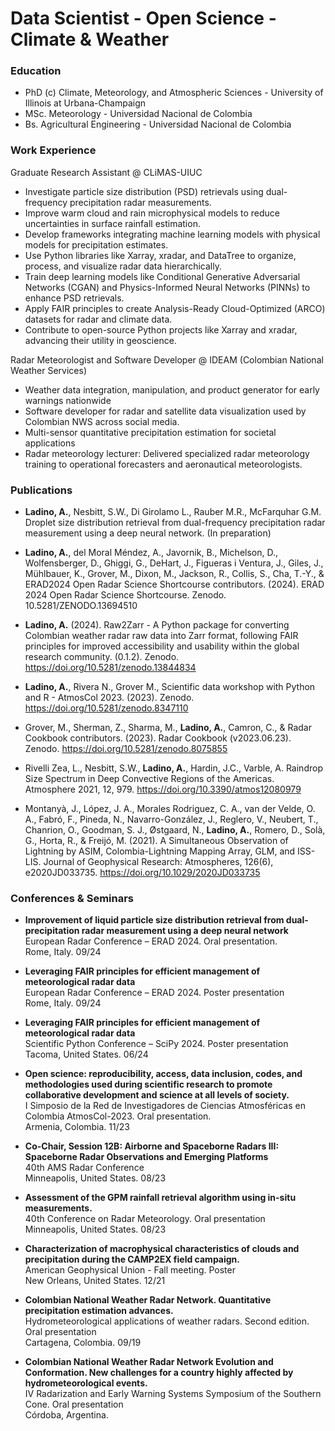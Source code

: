 # Data Scientist - Open Science - Climate & Weather

### Education

- PhD (c) Climate, Meteorology, and Atmospheric Sciences  - 
University of Illinois at Urbana-Champaign
- MSc. Meteorology - Universidad Nacional de Colombia
- Bs. Agricultural Engineering - Universidad Nacional de Colombia


### Work Experience

Graduate Research Assistant @ CLiMAS-UIUC
  - Investigate particle size distribution (PSD) retrievals using dual-frequency precipitation radar measurements.
  - Improve warm cloud and rain microphysical models to reduce uncertainties in surface rainfall estimation.
  - Develop frameworks integrating machine learning models with physical models for precipitation estimates.
  - Use Python libraries like Xarray, xradar, and DataTree to organize, process, and visualize radar data hierarchically.
  - Train deep learning models like Conditional Generative Adversarial Networks (CGAN) and Physics-Informed Neural Networks (PINNs) to enhance PSD retrievals.
  - Apply FAIR principles to create Analysis-Ready Cloud-Optimized (ARCO) datasets for radar and climate data.
  - Contribute to open-source Python projects like Xarray and xradar, advancing their utility in geoscience.


Radar Meteorologist and Software Developer @ IDEAM (Colombian National Weather Services)
 - Weather data integration, manipulation, and product generator for early warnings nationwide 
 - Software developer for radar and satellite data visualization used by Colombian NWS across social media.
 - Multi-sensor quantitative precipitation estimation for societal applications 
 - Radar meteorology lecturer: Delivered specialized radar meteorology training to operational forecasters and aeronautical meteorologists. 

### Publications

 - **Ladino, A.**, Nesbitt, S.W., Di Girolamo L., Rauber M.R., McFarquhar G.M. Droplet size distribution retrieval from dual-frequency precipitation radar measurement using a deep neural network. (In preparation) 

 

 - **Ladino, A.**, del Moral Méndez, A., Javornik, B., Michelson, D., Wolfensberger, D., Ghiggi, G., DeHart, J., Figueras i Ventura, J., Giles, J., Mühlbauer, K., Grover, M., Dixon, M., Jackson, R., Collis, S., Cha, T.-Y., & ERAD2024 Open Radar Science Shortcourse contributors. (2024). ERAD 2024 Open Radar Science Shortcourse. Zenodo. 10.5281/ZENODO.13694510 

 

 - **Ladino, A.** (2024). Raw2Zarr - A Python package for converting Colombian weather radar raw data into Zarr format, following FAIR principles for improved accessibility and usability within the global research community. (0.1.2). Zenodo. https://doi.org/10.5281/zenodo.13844834  

 

 - **Ladino, A.**, Rivera N., Grover M., Scientific data workshop with Python and R - AtmosCol 2023. (2023). Zenodo. https://doi.org/10.5281/zenodo.8347110 

 

 - Grover, M., Sherman, Z., Sharma, M., **Ladino, A.**, Camron, C., & Radar Cookbook contributors. (2023). Radar Cookbook (v2023.06.23). Zenodo. https://doi.org/10.5281/zenodo.8075855 

 

 - Rivelli Zea, L., Nesbitt, S.W., **Ladino, A.**, Hardin, J.C., Varble, A. Raindrop Size Spectrum in Deep Convective Regions of the Americas. Atmosphere 2021, 12, 979. https://doi.org/10.3390/atmos12080979 

 

 - Montanyà, J., López, J. A., Morales Rodriguez, C. A., van der Velde, O. A., Fabró, F., Pineda, N., Navarro-González, J., Reglero, V., Neubert, T., Chanrion, O., Goodman, S. J., Østgaard, N., **Ladino, A.**, Romero, D., Solà, G., Horta, R., & Freijó, M. (2021). A Simultaneous Observation of Lightning by ASIM, Colombia-Lightning Mapping Array, GLM, and ISS-LIS. Journal of Geophysical Research: Atmospheres, 126(6), e2020JD033735. https://doi.org/10.1029/2020JD033735 

 ### Conferences & Seminars

 - **Improvement of liquid particle size distribution retrieval from dual-precipitation radar measurement using a deep neural network**  
  European Radar Conference – ERAD 2024. Oral presentation.  
  Rome, Italy. 09/24

 - **Leveraging FAIR principles for efficient management of meteorological radar data**  
  European Radar Conference – ERAD 2024. Poster presentation  
  Rome, Italy.  09/24

- **Leveraging FAIR principles for efficient management of meteorological radar data**  
  Scientific Python Conference – SciPy 2024. Poster presentation  
  Tacoma, United States. 06/24

- **Open science: reproducibility, access, data inclusion, codes, and methodologies used during scientific research to promote collaborative development and science at all levels of society.**  
  I Simposio de la Red de Investigadores de Ciencias Atmosféricas en Colombia AtmosCol-2023. Oral presentation.  
  Armenia, Colombia.  11/23

- **Co-Chair, Session 12B: Airborne and Spaceborne Radars III: Spaceborne Radar Observations and Emerging Platforms**  
  40th AMS Radar Conference  
  Minneapolis, United States. 08/23

- **Assessment of the GPM rainfall retrieval algorithm using in-situ measurements.**  
  40th Conference on Radar Meteorology. Oral presentation  
  Minneapolis, United States. 08/23

- **Characterization of macrophysical characteristics of clouds and precipitation during the CAMP2EX field campaign.**  
  American Geophysical Union - Fall meeting. Poster  
  New Orleans, United States. 12/21

- **Colombian National Weather Radar Network. Quantitative precipitation estimation advances.**  
  Hydrometeorological applications of weather radars. Second edition. Oral presentation  
  Cartagena, Colombia.  09/19

- **Colombian National Weather Radar Network Evolution and Conformation. New challenges for a country highly affected by hydrometeorological events.**  
  IV Radarization and Early Warning Systems Symposium of the Southern Cone. Oral presentation  
  Córdoba, Argentina.  




